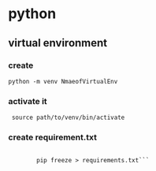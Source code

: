 # python 
## virtual environment
### create
```python -m venv NmaeofVirtualEnv```
### activate it 
``` source path/to/venv/bin/activate```
### create requirement.txt
```

        pip freeze > requirements.txt```
